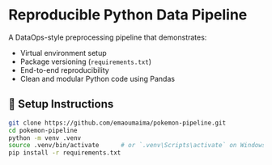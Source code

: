 # Reproducible Python Data Pipeline

A DataOps-style preprocessing pipeline that demonstrates:

- Virtual environment setup
- Package versioning (`requirements.txt`)
- End-to-end reproducibility
- Clean and modular Python code using Pandas

## 🔧 Setup Instructions

```bash
git clone https://github.com/emaoumaima/pokemon-pipeline.git
cd pokemon-pipeline
python -m venv .venv
source .venv/bin/activate      # or `.venv\Scripts\activate` on Windows
pip install -r requirements.txt
